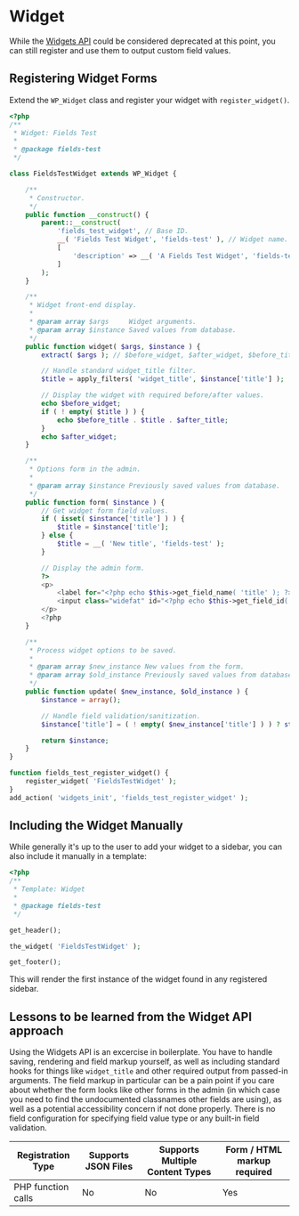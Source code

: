 # Widget

While the [Widgets API](https://developer.wordpress.org/themes/functionality/widgets/) could be considered deprecated at this point, you can still register and use them to output custom field values.

## Registering Widget Forms

Extend the `WP_Widget` class and register your widget with `register_widget()`.

```php
<?php
/**
 * Widget: Fields Test
 *
 * @package fields-test
 */

class FieldsTestWidget extends WP_Widget {

	/**
	 * Constructor.
	 */
	public function __construct() {
		parent::__construct(
			'fields_test_widget', // Base ID.
			__( 'Fields Test Widget', 'fields-test' ), // Widget name.
			[
				'description' => __( 'A Fields Test Widget', 'fields-test' ),
			]
		);
	}

	/**
	 * Widget front-end display.
	 *
	 * @param array $args     Widget arguments.
	 * @param array $instance Saved values from database.
	 */
	public function widget( $args, $instance ) {
		extract( $args ); // $before_widget, $after_widget, $before_title, $after_title.

		// Handle standard widget_title filter.
		$title = apply_filters( 'widget_title', $instance['title'] );

		// Display the widget with required before/after values.
		echo $before_widget;
		if ( ! empty( $title ) ) {
			echo $before_title . $title . $after_title;
		}
		echo $after_widget;
	}

	/**
	 * Options form in the admin.
	 *
	 * @param array $instance Previously saved values from database.
	 */
	public function form( $instance ) {
		// Get widget form field values.
		if ( isset( $instance['title'] ) ) {
			$title = $instance['title'];
		} else {
			$title = __( 'New title', 'fields-test' );
		}

		// Display the admin form.
		?>
		<p>
			<label for="<?php echo $this->get_field_name( 'title' ); ?>"><?php _e( 'Title:' ); ?></label>
			<input class="widefat" id="<?php echo $this->get_field_id( 'title' ); ?>" name="<?php echo $this->get_field_name( 'title' ); ?>" type="text" value="<?php echo esc_attr( $title ); ?>" />
		</p>
		<?php
	}

	/**
	 * Process widget options to be saved.
	 *
	 * @param array $new_instance New values from the form.
	 * @param array $old_instance Previously saved values from database.
	 */
	public function update( $new_instance, $old_instance ) {
		$instance = array();

		// Handle field validation/sanitization.
		$instance['title'] = ( ! empty( $new_instance['title'] ) ) ? strip_tags( $new_instance['title'] ) : '';

		return $instance;
	}
}

function fields_test_register_widget() {
	register_widget( 'FieldsTestWidget' );
}
add_action( 'widgets_init', 'fields_test_register_widget' );
```

## Including the Widget Manually

While generally it's up to the user to add your widget to a sidebar, you can also include it manually in a template:

```php
<?php
/**
 * Template: Widget
 *
 * @package fields-test
 */

get_header();

the_widget( 'FieldsTestWidget' );

get_footer();
```

This will render the first instance of the widget found in any registered sidebar.

## Lessons to be learned from the Widget API approach

Using the Widgets API is an excercise in boilerplate. You have to handle saving, rendering and field markup yourself, as well as including standard hooks for things like `widget_title` and other required output from passed-in arguments. The field markup in particular can be a pain point if you care about whether the form looks like other forms in the admin (in which case you need to find the undocumented classnames other fields are using), as well as a potential accessibility concern if not done properly. There is no field configuration for specifying field value type or any built-in field validation.

| Registration Type  | Supports JSON Files | Supports Multiple Content Types | Form / HTML markup required |
|--------------------|---------------------|---------------------------------|-----------------------------|
| PHP function calls | No                  | No                              | Yes                         |
